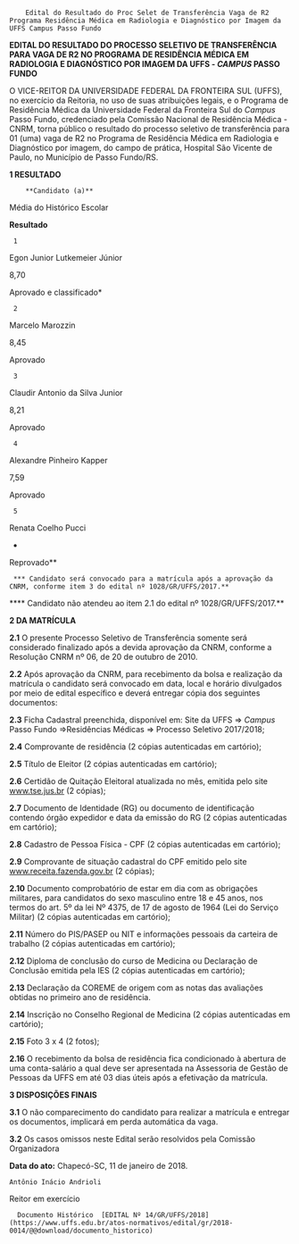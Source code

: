         Edital do Resultado do Proc Selet de Transferência Vaga de R2 Programa Residência Médica em Radiologia e Diagnóstico por Imagem da UFFS Campus Passo Fundo  

**EDITAL DO RESULTADO DO PROCESSO SELETIVO DE TRANSFERÊNCIA PARA VAGA DE R2 NO PROGRAMA DE RESIDÊNCIA MÉDICA EM RADIOLOGIA E DIAGNÓSTICO POR IMAGEM DA UFFS - *CAMPUS* PASSO FUNDO**

  

 O VICE-REITOR DA UNIVERSIDADE FEDERAL DA FRONTEIRA SUL (UFFS), no exercício da Reitoria, no uso de suas atribuições legais, e o Programa de Residência Médica da Universidade Federal da Fronteira Sul do *Campus* Passo Fundo, credenciado pela Comissão Nacional de Residência Médica - CNRM, torna público o resultado do processo seletivo de transferência para 01 (uma) vaga de R2 no Programa de Residência Médica em Radiologia e Diagnóstico por imagem, do campo de prática, Hospital São Vicente de Paulo, no Município de Passo Fundo/RS.

  **1 RESULTADO**

        **Candidato (a)**

   Média do Histórico Escolar

   **Resultado**

     1

   Egon Junior Lutkemeier Júnior

   8,70

   Aprovado e classificado*

     2

   Marcelo Marozzin

   8,45

   Aprovado

     3

   Claudir Antonio da Silva Junior

   8,21

   Aprovado

     4

   Alexandre Pinheiro Kapper

   7,59

   Aprovado

     5

   Renata Coelho Pucci

   -

   Reprovado**

     *** Candidato será convocado para a matrícula após a aprovação da CNRM, conforme item 3 do edital nº 1028/GR/UFFS/2017.**

 **** Candidato não atendeu ao item 2.1 do edital nº 1028/GR/UFFS/2017.**

  **2 DA MATRÍCULA**

 **2.1** O presente Processo Seletivo de Transferência somente será considerado finalizado após a devida aprovação da CNRM, conforme a Resolução CNRM nº 06, de 20 de outubro de 2010.

 **2.2** Após aprovação da CNRM, para recebimento da bolsa e realização da matrícula o candidato será convocado em data, local e horário divulgados por meio de edital específico e deverá entregar cópia dos seguintes documentos:

 **2.3** Ficha Cadastral preenchida, disponível em: Site da UFFS => *Campus* Passo Fundo =>Residências Médicas => Processo Seletivo 2017/2018;

 **2.4** Comprovante de residência (2 cópias autenticadas em cartório);

 **2.5** Título de Eleitor (2 cópias autenticadas em cartório);

 **2.6** Certidão de Quitação Eleitoral atualizada no mês, emitida pelo site www.tse.jus.br (2 cópias);

 **2.7** Documento de Identidade (RG) ou documento de identificação contendo órgão expedidor e data da emissão do RG (2 cópias autenticadas em cartório);

 **2.8** Cadastro de Pessoa Física - CPF (2 cópias autenticadas em cartório);

 **2.9** Comprovante de situação cadastral do CPF emitido pelo site www.receita.fazenda.gov.br (2 cópias);

 **2.10** Documento comprobatório de estar em dia com as obrigações militares, para candidatos do sexo masculino entre 18 e 45 anos, nos termos do art. 5º da lei Nº 4375, de 17 de agosto de 1964 (Lei do Serviço Militar) (2 cópias autenticadas em cartório);

 **2.11** Número do PIS/PASEP ou NIT e informações pessoais da carteira de trabalho (2 cópias autenticadas em cartório);

 **2.12** Diploma de conclusão do curso de Medicina ou Declaração de Conclusão emitida pela IES (2 cópias autenticadas em cartório);

 **2.13** Declaração da COREME de origem com as notas das avaliações obtidas no primeiro ano de residência.

 **2.14** Inscrição no Conselho Regional de Medicina (2 cópias autenticadas em cartório);

 **2.15** Foto 3 x 4 (2 fotos);

 **2.16** O recebimento da bolsa de residência fica condicionado à abertura de uma conta-salário a qual deve ser apresentada na Assessoria de Gestão de Pessoas da UFFS em até 03 dias úteis após a efetivação da matrícula.

  **3 DISPOSIÇÕES FINAIS**

 **3.1** O não comparecimento do candidato para realizar a matrícula e entregar os documentos, implicará em perda automática da vaga.

 **3.2** Os casos omissos neste Edital serão resolvidos pela Comissão Organizadora

   **Data do ato:** Chapecó-SC, 11 de janeiro de 2018.   
 

    Antônio Inácio Andrioli   
 Reitor em exercício 

      Documento Histórico  [EDITAL Nº 14/GR/UFFS/2018](https://www.uffs.edu.br/atos-normativos/edital/gr/2018-0014/@@download/documento_historico)     
      